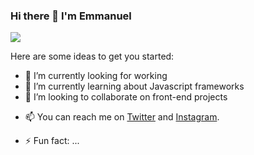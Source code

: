 ### Hi there 👋 I'm Emmanuel
![](https://media-exp1.licdn.com/dms/image/C4D16AQGksvbmjQIuaQ/profile-displaybackgroundimage-shrink_350_1400/0?e=1602720000&v=beta&t=ptNCFdyBj84_guBNkSoRJ1hygY8mmcUCF2yUC4whOgw)
<!--
**vemmolinas/vemmolinas** is a ✨ _special_ ✨ repository because its `README.md` (this file) appears on your GitHub profile.
-->
Here are some ideas to get you started:

- 🔭 I’m currently looking for working 
- 🌱 I’m currently learning about Javascript frameworks
- 👯 I’m looking to collaborate on front-end projects
<!-- - 🤔 I’m looking for help with ... -->
<!-- - 💬 Ask me about ... -->
- 📫 You can reach me on [Twitter](https://twitter.com/vemmolinas) and [Instagram](https://instagram.com/vemmolinas).
<!-- - 😄 Pronouns: ... -->
- ⚡ Fun fact: ...

